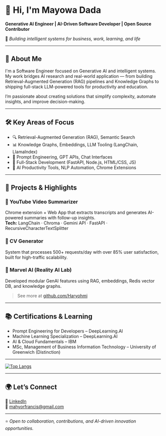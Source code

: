 # 👋 Hi, I'm Mayowa Dada

**Generative AI Engineer | AI-Driven Software Developer | Open Source Contributor**

🎯 *Building intelligent systems for business, work, learning, and life*

---

## 🧠 About Me

I'm a Software Engineer focused on Generative AI and intelligent systems. My work bridges AI research and real-world application — from building Retrieval-Augmented Generation (RAG) pipelines and Knowledge Graphs to shipping full-stack LLM-powered tools for productivity and education.

I’m passionate about creating solutions that simplify complexity, automate insights, and improve decision-making.

---

## 🛠️ Key Areas of Focus
- 🔍 Retrieval-Augmented Generation (RAG), Semantic Search
- 📊 Knowledge Graphs, Embeddings, LLM Tooling (LangChain, LlamaIndex)
- 🤖 Prompt Engineering, GPT APIs, Chat Interfaces
- 🧰 Full-Stack Development (FastAPI, Node.js, HTML/CSS, JS)
- 🚀 AI Productivity Tools, NLP Automation, Chrome Extensions

---

## 🧪 Projects & Highlights

### 🔹 YouTube Video Summarizer  
Chrome extension + Web App that extracts transcripts and generates AI-powered summaries with follow-up insights.  
**Tech:** LangChain · Chroma · Gemini API · FastAPI · RecursiveCharacterTextSplitter

### 🔹 CV Generator  
System that processes 500+ requests/day with over 85% user satisfaction, built for high-traffic scalability.

### 🔹 Marvel AI (Reality AI Lab)  
Developed modular GenAI features using RAG, embeddings, Redis vector DB, and knowledge graphs.

> See more at [github.com/Haryohmi](https://github.com/Haryohmi)

---

## 📚 Certifications & Learning
- Prompt Engineering for Developers – DeepLearning.AI  
- Machine Learning Specialization – DeepLearning.AI  
- AI & Cloud Fundamentals – IBM  
- MSc, Management of Business Information Technology – University of Greenwich (Distinction)

---

[![Top Langs](https://github-readme-stats.vercel.app/api/top-langs/?username=Haryohmi&layout=compact&langs_count=8)](https://github.com/anuraghazra/github-readme-stats)

---

## 🌍 Let’s Connect

🔗 [LinkedIn](https://www.linkedin.com/in/mayowadada)  
📩 mahyorfrancis@gmail.com

---

⭐️ *Open to collaboration, contributions, and AI-driven innovation opportunities.*
